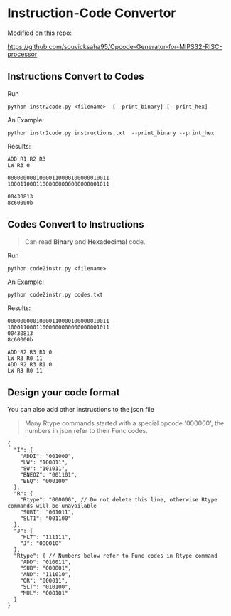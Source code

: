 # Instruction-Code Convertor


Modified on this repo:

https://github.com/souvicksaha95/Opcode-Generator-for-MIPS32-RISC-processor

## Instructions Convert to Codes
Run

    python instr2code.py <filename>  [--print_binary] [--print_hex]

An Example:

    python instr2code.py instructions.txt  --print_binary --print_hex

Results:

    ADD R1 R2 R3
    LW R3 0
    
    00000000010000110000100000010011
    10001100011000000000000000001011
    
    00430813
    8c60000b

## Codes Convert to Instructions

> Can read **Binary** and **Hexadecimal** code.

Run

    python code2instr.py <filename>

An Example:

    python code2instr.py codes.txt

Results:

    00000000010000110000100000010011
    10001100011000000000000000001011
    00430813
    8c60000b
    
    ADD R2 R3 R1 0
    LW R3 R0 11
    ADD R2 R3 R1 0
    LW R3 R0 11

## Design your code format

You can also add other instructions to the json file

> Many Rtype commands started with a special opcode '000000', the numbers in json refer to their Func codes.

    {
      "I": {
        "ADDI": "001000",
        "LW": "100011",
        "SW": "101011",
        "BNEQZ": "001101",
        "BEQ": "000100"
      },
      "R": {
        "Rtype": "000000", // Do not delete this line, otherwise Rtype commands will be unavailable
        "SUBI": "001011",
        "SLT1": "001100"
      },
      "J": {
        "HLT": "111111",
        "J": "000010"
      },
      "Rtype": { // Numbers below refer to Func codes in Rtype command
        "ADD": "010011",
        "SUB": "000001",
        "AND": "111010",
        "OR": "000011",
        "SLT": "010100",
        "MUL": "000101"
      }
    }
